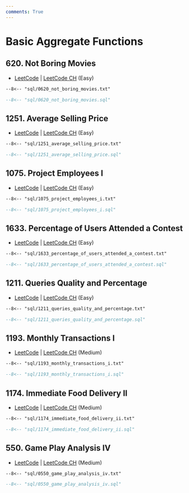 ```yaml
---
comments: True
---
```


# Basic Aggregate Functions

## 620. Not Boring Movies

-   [LeetCode](https://leetcode.com/problems/not-boring-movies/) | [LeetCode CH](https://leetcode.cn/problems/not-boring-movies/) (Easy)


```txt
--8<-- "sql/0620_not_boring_movies.txt"
```

```sql
--8<-- "sql/0620_not_boring_movies.sql"
```


## 1251. Average Selling Price

-   [LeetCode](https://leetcode.com/problems/average-selling-price/) | [LeetCode CH](https://leetcode.cn/problems/average-selling-price/) (Easy)


```txt
--8<-- "sql/1251_average_selling_price.txt"
```

```sql
--8<-- "sql/1251_average_selling_price.sql"
```


## 1075. Project Employees I

-   [LeetCode](https://leetcode.com/problems/project-employees-i/) | [LeetCode CH](https://leetcode.cn/problems/project-employees-i/) (Easy)


```txt
--8<-- "sql/1075_project_employees_i.txt"
```

```sql
--8<-- "sql/1075_project_employees_i.sql"
```


## 1633. Percentage of Users Attended a Contest

-   [LeetCode](https://leetcode.com/problems/percentage-of-users-attended-a-contest/) | [LeetCode CH](https://leetcode.cn/problems/percentage-of-users-attended-a-contest/) (Easy)


```txt
--8<-- "sql/1633_percentage_of_users_attended_a_contest.txt"
```

```sql
--8<-- "sql/1633_percentage_of_users_attended_a_contest.sql"
```


## 1211. Queries Quality and Percentage

-   [LeetCode](https://leetcode.com/problems/queries-quality-and-percentage/) | [LeetCode CH](https://leetcode.cn/problems/queries-quality-and-percentage/) (Easy)


```txt
--8<-- "sql/1211_queries_quality_and_percentage.txt"
```

```sql
--8<-- "sql/1211_queries_quality_and_percentage.sql"
```


## 1193. Monthly Transactions I

-   [LeetCode](https://leetcode.com/problems/monthly-transactions-i/) | [LeetCode CH](https://leetcode.cn/problems/monthly-transactions-i/) (Medium)


```txt
--8<-- "sql/1193_monthly_transactions_i.txt"
```

```sql
--8<-- "sql/1193_monthly_transactions_i.sql"
```


## 1174. Immediate Food Delivery II

-   [LeetCode](https://leetcode.com/problems/immediate-food-delivery-ii/) | [LeetCode CH](https://leetcode.cn/problems/immediate-food-delivery-ii/) (Medium)


```txt
--8<-- "sql/1174_immediate_food_delivery_ii.txt"
```

```sql
--8<-- "sql/1174_immediate_food_delivery_ii.sql"
```


## 550. Game Play Analysis IV

-   [LeetCode](https://leetcode.com/problems/game-play-analysis-iv/) | [LeetCode CH](https://leetcode.cn/problems/game-play-analysis-iv/) (Medium)


```txt
--8<-- "sql/0550_game_play_analysis_iv.txt"
```

```sql
--8<-- "sql/0550_game_play_analysis_iv.sql"
```
